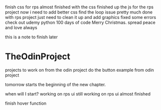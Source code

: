 finish css for rps
almost finished with the css
finished up the js for the rps project now i need to add better css
find the loop issue 
pretty much done with rps project just need to clean it up and add graphics
fixed some errors 
check out udemy python 100 days of code
Merry Christmas. spread peace and love always

this is a note to finish later
# TheOdinProject
projects to work on from the odin project
do the button example from odin project


tomorrow starts the beginning of the new chapter.

when will I start?
working on rps ui
still working on rps ui almost finished


finish hover function
